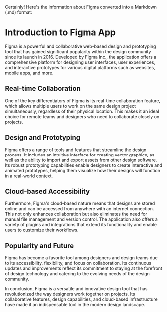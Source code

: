 Certainly! Here's the information about Figma converted into a Markdown (.md) format:

# Introduction to Figma App

Figma is a powerful and collaborative web-based design and prototyping tool that has gained significant popularity within the design community since its launch in 2016. Developed by Figma Inc., the application offers a comprehensive platform for designing user interfaces, user experiences, and interactive prototypes for various digital platforms such as websites, mobile apps, and more.

## Real-time Collaboration

One of the key differentiators of Figma is its real-time collaboration feature, which allows multiple users to work on the same design project simultaneously, regardless of their physical location. This makes it an ideal choice for remote teams and designers who need to collaborate closely on projects.

## Design and Prototyping

Figma offers a range of tools and features that streamline the design process. It includes an intuitive interface for creating vector graphics, as well as the ability to import and export assets from other design software. Its robust prototyping capabilities enable designers to create interactive and animated prototypes, helping them visualize how their designs will function in a real-world context.

## Cloud-based Accessibility

Furthermore, Figma's cloud-based nature means that designs are stored online and can be accessed from anywhere with an internet connection. This not only enhances collaboration but also eliminates the need for manual file management and version control. The application also offers a variety of plugins and integrations that extend its functionality and enable users to customize their workflows.

## Popularity and Future

Figma has become a favorite tool among designers and design teams due to its accessibility, flexibility, and focus on collaboration. Its continuous updates and improvements reflect its commitment to staying at the forefront of design technology and catering to the evolving needs of the design community.

In conclusion, Figma is a versatile and innovative design tool that has revolutionized the way designers work together on projects. Its collaborative features, design capabilities, and cloud-based infrastructure have made it an indispensable tool in the modern design landscape.
